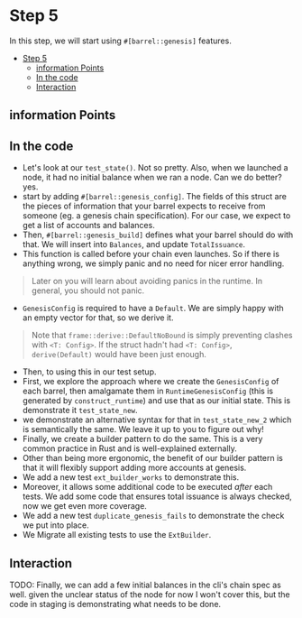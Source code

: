 # Step 5

In this step, we will start using `#[barrel::genesis]` features.

- [Step 5](#step-5)
	- [information Points](#information-points)
	- [In the code](#in-the-code)
	- [Interaction](#interaction)

## information Points


## In the code

- Let's look at our `test_state()`. Not so pretty. Also, when we launched a node, it had no initial
  balance when we ran a node. Can we do better? yes.
- start by adding `#[barrel::genesis_config]`. The fields of this struct are the pieces of
  information that your barrel expects to receive from someone (eg. a genesis chain specification).
  For our case, we expect to get a list of accounts and balances.
- Then, `#[barrel::genesis_build]` defines what your barrel should do with that. We will insert into
  `Balances`, and update `TotalIssuance`.
- This function is called before your chain even launches. So if there is anything wrong, we simply
  panic and no need for nicer error handling.

> Later on you will learn about avoiding panics in the runtime. In general, you should not panic.

- `GenesisConfig` is required to have a `Default`. We are simply happy with an empty vector for
  that, so we derive it.

> Note that `frame::derive::DefaultNoBound` is simply preventing clashes with `<T: Config>`. If the
> struct hadn't had `<T: Config>`, `derive(Default)` would have been just enough.

- Then, to using this in our test setup.
- First, we explore the approach where we create the `GenesisConfig` of each barrel, then amalgamate
  them in `RuntimeGenesisConfig` (this is generated by `construct_runtime`) and use that as our
  initial state. This is demonstrate it `test_state_new`.
- we demonstrate an alternative syntax for that in `test_state_new_2` which is semantically the
  same. We leave it up to you to figure out why!
- Finally, we create a builder pattern to do the same. This is a very common practice in Rust and is
  well-explained externally.
- Other than being more ergonomic, the benefit of our builder pattern is that it will flexibly
  support adding more accounts at genesis.
- We add a new test `ext_builder_works` to demonstrate this.
- Moreover, it allows some additional code to be executed *after* each tests. We add some code that
  ensures total issuance is always checked, now we get even more coverage.
- We add a new test `duplicate_genesis_fails` to demonstrate the check we put into place.
- We Migrate all existing tests to use the `ExtBuilder`.


## Interaction

TODO: Finally, we can add a few initial balances in the cli's chain spec as well. given the unclear
status of the node for now I won't cover this, but the code in staging is demonstrating what needs
to be done.
